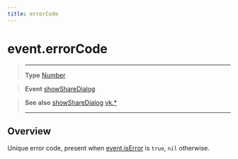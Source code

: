 ```yaml
---
title: errorCode
---
```

# event.errorCode

> --------------------- ------------------------------------------------------------------------------------------
> __Type__              [Number](https://docs.coronalabs.com/api/type/Number.html)

> __Event__             [showShareDialog](/plugin/vk/event/showShareDialog/)

> __See also__          [showShareDialog](/plugin/vk/event/showShareDialog/)
>						[vk.*](/plugin/vk/)
> --------------------- ------------------------------------------------------------------------------------------

## Overview

Unique error code, present when [event.isError](/plugin/vk/event/showShareDialog/isError) is `true`, `nil` otherwise.